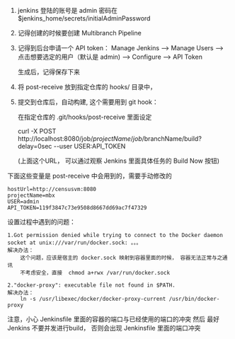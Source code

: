 
1. jenkins 登陆的账号是 admin  密码在 $jenkins_home/secrets/initialAdminPassword

2. 记得创建的时候要创建 Multibranch Pipeline

3. 记得到后台申请一个 API token：
    Manage Jenkins --> Manage Users --> 点击想要选定的用户（默认是 admin) --> Configure --> API Token

    生成后，记得保存下来

4. 将 post-receive 放到指定仓库的 hooks/ 目录中，

4. 提交到仓库后，自动构建, 这个需要用到 git hook：

    在指定仓库的 .git/hooks/post-receive 里面设定

    curl -X POST http://localhost:8080/job/$projectName/job/$branchName/build?delay=0sec --user USER:API_TOKEN

    (上面这个URL， 可以通过观察 Jenkins 里面具体任务的 Build Now 按钮)



下面这些变量是 post-receive 中会用到的，需要手动修改的

    hostUrl=http://censusvm:8080
    projectName=mbx
    USER=admin
    API_TOKEN=119f3847c73e9508d8667dd69ac7f47329


设置过程中遇到的问题：

    1.Got permission denied while trying to connect to the Docker daemon socket at unix:///var/run/docker.sock: 。。。
    解决办法：
        这个问题，应该是宿主的 docker.sock 映射到容器里面的时候， 容器无法正常与之通讯
        不考虑安全，直接  chmod a+rwx /var/run/docker.sock

    2."docker-proxy": executable file not found in $PATH.
    解决办法：
        ln -s /usr/libexec/docker/docker-proxy-current /usr/bin/docker-proxy

注意，小心 Jenkinsfile 里面的容器的端口与已经使用的端口的冲突
然后 最好 Jenkins 不要并发进行build， 否则会出现 Jenkinsfile 里面的端口冲突